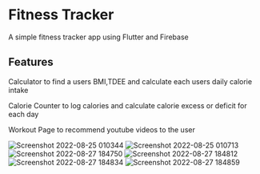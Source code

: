 # Fitness Tracker
A simple fitness tracker app using Flutter and Firebase

## Features

Calculator to find a users BMI,TDEE and calculate each users daily calorie intake

Calorie Counter to log calories and calculate calorie excess or deficit for each day

Workout Page to recommend youtube videos to the user


![Screenshot 2022-08-25 010344](https://user-images.githubusercontent.com/82721312/187032029-a1eb845d-3eab-46af-89b3-58b392d768ad.png)
![Screenshot 2022-08-25 010713](https://user-images.githubusercontent.com/82721312/187032030-c1f395cd-c389-418e-99ad-1afa8abebc14.png)
![Screenshot 2022-08-27 184750](https://user-images.githubusercontent.com/82721312/187032032-67d062ab-0b9b-4899-9eeb-1759727127f8.png)
![Screenshot 2022-08-27 184812](https://user-images.githubusercontent.com/82721312/187032034-9ed2f4bc-f166-4217-8b02-74ca1a88077f.png)
![Screenshot 2022-08-27 184834](https://user-images.githubusercontent.com/82721312/187032035-fa39070f-9c90-40fa-b0c9-5aa563db0eb1.png)
![Screenshot 2022-08-27 184859](https://user-images.githubusercontent.com/82721312/187032036-fb6ec1d2-c566-4e95-820f-c4bc80778197.png)
